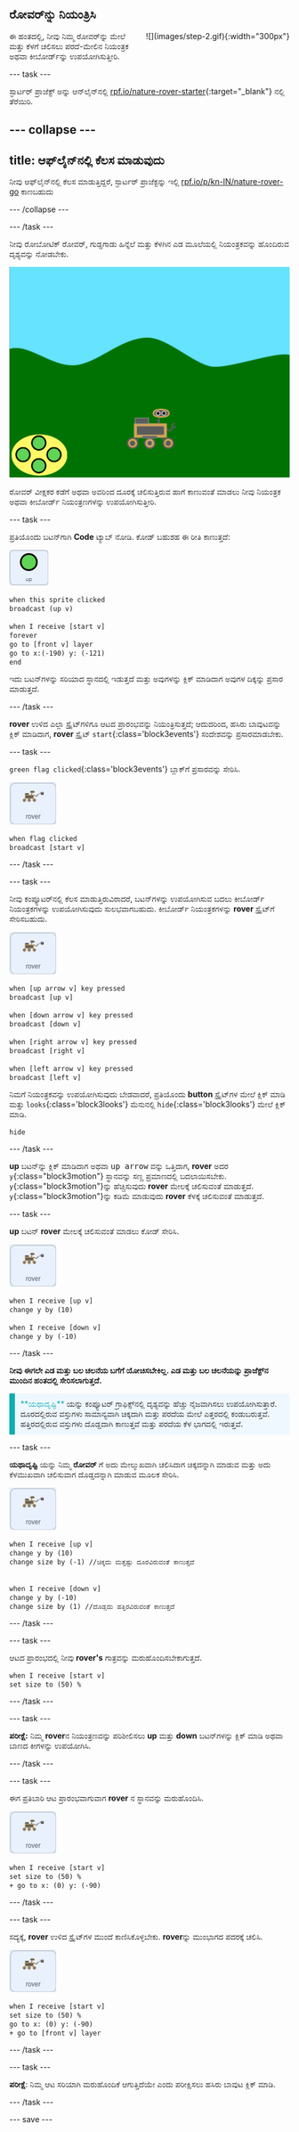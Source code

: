 ## ರೋವರ್‌ನ್ನು ನಿಯಂತ್ರಿಸಿ

<div style="display: flex; flex-wrap: wrap">
<div style="flex-basis: 200px; flex-grow: 1; margin-right: 15px;">
ಈ ಹಂತದಲ್ಲಿ, ನೀವು ನಿಮ್ಮ ರೋವರ್‌ನ್ನು ಮೇಲೆ ಮತ್ತು ಕೆಳಗೆ ಚಲಿಸಲು ಪರದೆ-ಮೇಲಿನ ನಿಯಂತ್ರಕ ಅಥವಾ ಕೀಬೋರ್ಡ್‌ನ್ನು ಉಪಯೋಗಿಸುತ್ತೀರಿ.
</div>
<div>
![](images/step-2.gif){:width="300px"}
</div>
</div>

--- task ---

ಸ್ಟಾರ್ಟರ್ ಪ್ರಾಜೆಕ್ಟ್ ಅನ್ನು ಆನ್‌ಲೈನ್‌ನಲ್ಲಿ [rpf.io/nature-rover-starter](https://rpf.io/nature-rover-starter){:target="_blank"} ನಲ್ಲಿ ತೆರೆಯಿರಿ.

--- collapse ---
---
title: ಆಫ್‌ಲೈನ್‌ನಲ್ಲಿ ಕೆಲಸ ಮಾಡುವುದು
---

ನೀವು ಆಫ್‌ಲೈನ್‌ನಲ್ಲಿ ಕೆಲಸ ಮಾಡುತ್ತಿದ್ದರೆ, ಸ್ಟಾರ್ಟರ್ ಪ್ರಾಜೆಕ್ಟನ್ನು ಇಲ್ಲಿ [rpf.io/p/kn-IN/nature-rover-go](https://rpf.io/p/kn-IN/nature-rover-go) ಕಾಣಬಹುದು

--- /collapse ---


--- /task ---

ನೀವು ರೋಬೋಟಿಕ್ ರೋವರ್, ಗುಡ್ಡಗಾಡು ಹಿನ್ನೆಲೆ ಮತ್ತು ಕೆಳಗಿನ ಎಡ ಮೂಲೆಯಲ್ಲಿ ನಿಯಂತ್ರಕವನ್ನು ಹೊಂದಿರುವ ದೃಶ್ಯವನ್ನು ನೋಡಬೇಕು.

![ಬೆಟ್ಟಗಳನ್ನು, ಮಣ್ಣಿನ ರಾಶಿ ಮತ್ತು ಒಂದು ರೋಬೋಟ್‌ ತೋರಿಸುತ್ತಿರುವ ಪ್ರಾರಂಭಿಕ ಹಿನ್ನೆಲೆ.](images/starter-background.png)

ರೋವರ್‌ ವೀಕ್ಷಕರ ಕಡೆಗೆ ಅಥವಾ ಅವರಿಂದ ದೂರಕ್ಕೆ ಚಲಿಸುತ್ತಿರುವ ಹಾಗೆ ಕಾಣುವಂತೆ ಮಾಡಲು ನೀವು ನಿಯಂತ್ರಕ ಅಥವಾ ಕೀಬೋರ್ಡ್‌ ನಿಯಂತ್ರಣಗಳನ್ನು ಉಪಯೋಗಿಸುತ್ತೀರಿ.

--- task ---

ಪ್ರತಿಯೊಂದು ಬಟನ್‌ಗಾಗಿ **Code** ಟ್ಯಾಬ್‌ ನೋಡಿ. ಕೋಡ್‌ ಬಹುಶಹ ಈ ರೀತಿ ಕಾಣುತ್ತದೆ:

![ಅಪ್ ಸ್ಪ್ರೈಟ್.](images/up-sprite.png)

```blocks3
when this sprite clicked
broadcast (up v)

when I receive [start v]
forever
go to [front v] layer
go to x:(-190) y: (-121)
end
```

ಇದು ಬಟನ್‌ಗಳನ್ನು ಸರಿಯಾದ ಸ್ಥಾನದಲ್ಲಿ ಇಡುತ್ತದೆ ಮತ್ತು ಅವುಗಳನ್ನು ಕ್ಲಿಕ್‌ ಮಾಡಿದಾಗ ಅವುಗಳ ದಿಕ್ಕನ್ನು ಪ್ರಸಾರ ಮಾಡುತ್ತದೆ.

--- /task ---

**rover** ಉಳಿದ ಎಲ್ಲಾ ಸ್ಪ್ರೈಟ್‌ಗಳಿಗೂ ಆಟದ ಪ್ರಾರಂಭವನ್ನು ನಿಯಂತ್ರಿಸುತ್ತದೆ; ಆದುದರಿಂದ, ಹಸಿರು ಬಾವುಟವನ್ನು ಕ್ಲಿಕ್‌ ಮಾಡಿದಾಗ, **rover** ಸ್ಪ್ರೈಟ್‌ `start`{:class='block3events'} ಸಂದೇಶವನ್ನು ಪ್ರಸಾರಮಾಡಬೇಕು.

--- task ---

`green flag clicked`{:class='block3events'} ಬ್ಲಾಕ್‌ಗೆ ಪ್ರಸಾರವನ್ನು ಸೇರಿಸಿ.

![ರೋವರ್‌ ಸ್ಪ್ರೈಟ್.](images/rover-sprite.png)

```blocks3
when flag clicked
broadcast [start v]
```

--- /task ---

--- task ---

ನೀವು ಕಂಪ್ಯೂಟರ್‌ನಲ್ಲಿ ಕೆಲಸ ಮಾಡುತ್ತಿರುವಿರಾದರೆ, ಬಟನ್‌ಗಳನ್ನು ಉಪಯೋಗಿಸುವ ಬದಲು ಕೀಬೋರ್ಡ್‌ ನಿಯಂತ್ರಕಗಳನ್ನು ಉಪಯೋಗಿಸುವುದು ಸುಲಭವಾಗಬಹುದು. ಕೀಬೋರ್ಡ್‌ ನಿಯಂತ್ರಕಗಳನ್ನು **rover** ಸ್ಪ್ರೈಟ್‌ಗೆ ಸೇರಿಸಬಹುದು.

![ರೋವರ್‌ ಸ್ಪ್ರೈಟ್.](images/rover-sprite.png)

```blocks3
when [up arrow v] key pressed
broadcast [up v]

when [down arrow v] key pressed
broadcast [down v]

when [right arrow v] key pressed
broadcast [right v]

when [left arrow v] key pressed
broadcast [left v]
```

ನಿಮಗೆ ನಿಯಂತ್ರಕವನ್ನು ಉಪಯೋಗಿಸುವುದು ಬೇಡವಾದರೆ, ಪ್ರತಿಯೊಂದು **button** ಸ್ಪ್ರೈಟ್‌ಗಳ ಮೇಲೆ ಕ್ಲಿಕ್‌ ಮಾಡಿ ಮತ್ತು `looks`{:class='block3looks'} ಮೆನುನಲ್ಲಿ `hide`{:class='block3looks'} ಮೇಲೆ ಕ್ಲಿಕ್‌ ಮಾಡಿ.

```blocks3
hide
```

--- /task ---

**up** ಬಟನ್‌ನ್ನು ಕ್ಲಿಕ್‌ ಮಾಡಿದಾಗ ಅಥವಾ <kbd>up arrow</kbd> ವನ್ನು ಒತ್ತಿದಾಗ, **rover** ಅದರ `y`{:class="block3motion"} ಸ್ಥಾನವನ್ನು ಸಣ್ಣ ಪ್ರಮಾಣದಲ್ಲಿ ಬದಲಾಯಿಸಬೇಕು. `y`{:class="block3motion"}ನ್ನು ಹೆಚ್ಚಿಸುವುದು **rover** ಮೇಲಕ್ಕೆ ಚಲಿಸುವಂತೆ ಮಾಡುತ್ತದೆ. `y`{:class="block3motion"}ನ್ನು ಕಡಿಮೆ ಮಾಡುವುದು **rover** ಕೆಳಕ್ಕೆ ಚಲಿಸುವಂತೆ ಮಾಡುತ್ತದೆ.

--- task ---

**up** ಬಟನ್ **rover** ಮೇಲಕ್ಕೆ ಚಲಿಸುವಂತೆ ಮಾಡಲು ಕೋಡ್‌ ಸೇರಿಸಿ.

![ರೋವರ್‌ ಸ್ಪ್ರೈಟ್.](images/rover-sprite.png)

```blocks3
when I receive [up v]
change y by (10)

when I receive [down v]
change y by (-10)
```

--- /task ---

**ನೀವು ಈಗಲೇ ಎಡ ಮತ್ತು ಬಲ ಚಲನೆಯ ಬಗೆಗೆ ಯೋಚಿಸಬೇಕಿಲ್ಲ. ಎಡ ಮತ್ತು ಬಲ ಚಲನೆಯನ್ನು ಪ್ರಾಜೆಕ್ಟ್‌ನ ಮುಂದಿನ ಹಂತದಲ್ಲಿ ಸೇರಿಸಲಾಗುತ್ತದೆ.**

<p style="border-left: solid; border-width:10px; border-color: #0faeb0; background-color: aliceblue; padding: 10px;">
<span style="color: #0faeb0">**ಯಥಾದೃಷ್ಟಿ**</span> ಯನ್ನು ಕಂಪ್ಯೂಟರ್‌ ಗ್ರಾಫಿಕ್ಸ್‌ನಲ್ಲಿ ದೃಶ್ಯವನ್ನು ಹೆಚ್ಚು ನೈಜವಾಗಿಸಲು ಉಪಯೋಗಿಸುತ್ತಾರೆ. ದೂರದಲ್ಲಿರುವ ವಸ್ತುಗಳು ಸಾಮಾನ್ಯವಾಗಿ ಚಿಕ್ಕದಾಗಿ ಮತ್ತು ಪರದೆಯ ಮೇಲೆ ಎತ್ತರದಲ್ಲಿ ಕಂಡುಬರುತ್ತವೆ. ಹತ್ತಿರದಲ್ಲಿರುವ ವಸ್ತುಗಳು ದೊಡ್ಡದಾಗಿ ಕಾಣುತ್ತವೆ ಮತ್ತು ಪರದೆಯ ಕೆಳ ಭಾಗದಲ್ಲಿ ಇರುತ್ತವೆ.
</p>

--- task ---

**ಯಥಾದೃಷ್ಟಿ** ಯನ್ನು ನಿಮ್ಮ **ರೋವರ್‌** ಗೆ ಅದು ಮೇಲ್ಮುಖವಾಗಿ ಚಲಿಸಿದಾಗ ಚಿಕ್ಕದನ್ನಾಗಿ ಮಾಡುವ ಮತ್ತು ಅದು ಕೆಳಮುಖವಾಗಿ ಚಲಿಸುವಾಗ ದೊಡ್ಡದನ್ನಾಗಿ ಮಾಡುವ ಮೂಲಕ ಸೇರಿಸಿ.

![ರೋವರ್‌ ಸ್ಪ್ರೈಟ್.](images/rover-sprite.png)

```blocks3
when I receive [up v]
change y by (10)
change size by (-1) //ಚಿಕ್ಕದು ಮತ್ತಷ್ಟು ದೂರವಿರುವಂತೆ ಕಾಣುತ್ತದೆ


when I receive [down v]
change y by (-10)
change size by (1) //ದೊಡ್ಡದು ಹತ್ತಿರವಿರುವಂತೆ ಕಾಣುತ್ತದೆ
```

--- /task ---

--- task ---

ಆಟದ ಪ್ರಾರಂಭದಲ್ಲಿ ನೀವು **rover's** ಗಾತ್ರವನ್ನು ಮರುಹೊಂದಿಸಬೇಕಾಗುತ್ತದೆ.

```blocks3
when I receive [start v]
set size to (50) %
```

--- /task ---


--- task ---

**ಪರೀಕ್ಷೆ:** ನಿಮ್ಮ **rover**ನ ನಿಯಂತ್ರಣವನ್ನು ಪರಿಶೀಲಿಸಲು **up** ಮತ್ತು **down** ಬಟನ್‌ಗಳನ್ನು ಕ್ಲಿಕ್‌ ಮಾಡಿ ಅಥವಾ ಬಾಣದ ಕೀಗಳನ್ನು ಉಪಯೋಗಿಸಿ.

--- /task ---

--- task ---

ಈಗ ಪ್ರತಿಬಾರಿ ಆಟ ಪ್ರಾರಂಭವಾಗುವಾಗ **rover** ನ ಸ್ಥಾನವನ್ನು ಮರುಹೊಂದಿಸಿ.

![ರೋವರ್‌ ಸ್ಪ್ರೈಟ್.](images/rover-sprite.png)

```blocks3
when I receive [start v]
set size to (50) %
+ go to x: (0) y: (-90)
```

--- /task ---

--- task ---

ಸದ್ಯಕ್ಕೆ, **rover** ಉಳಿದ ಸ್ಪ್ರೈಟ್‌ಗಳ ಮುಂದೆ ಕಾಣಿಸಿಕೊಳ್ಳಬೇಕು. **rover**ನ್ನು ಮುಂಭಾಗದ ಪದರಕ್ಕೆ ಚಲಿಸಿ.

![ರೋವರ್‌ ಸ್ಪ್ರೈಟ್.](images/rover-sprite.png)

```blocks3
when I receive [start v]
set size to (50) %
go to x: (0) y: (-90)
+ go to [front v] layer
```

--- /task ---

--- task ---

**ಪರೀಕ್ಷೆ**: ನಿಮ್ಮ ಆಟ ಸರಿಯಾಗಿ ಮರುಹೊಂದಿಕೆ ಆಗುತ್ತಿದೆಯೇ ಎಂದು ಪರೀಕ್ಷಿಸಲು ಹಸಿರು ಬಾವುಟ ಕ್ಲಿಕ್‌ ಮಾಡಿ.

--- /task ---

--- save ---
